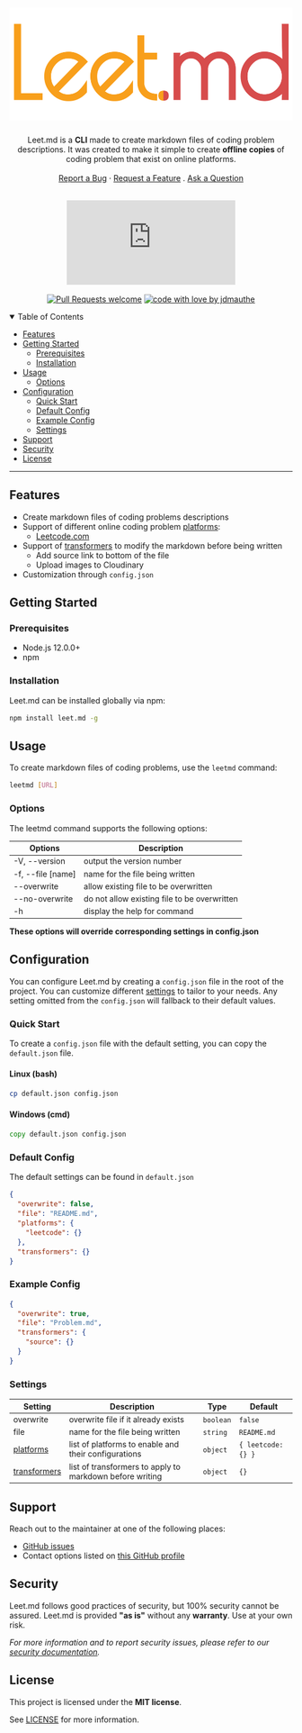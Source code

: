 <h1 align="center">
  <a href="https://github.com/jdmauthe/leet.md">
    <!-- Please provide path to your logo here -->
    <img src="assets/images/logo.png" alt="Logo" height="200">
  </a>
</h1>

<div align="center">
Leet.md is a <b>CLI</b> made to create markdown files of coding problem descriptions. It was created to make it simple to create <b>offline copies</b> of coding problem
that exist on online platforms.
  <br />
  <br />
  <a href="https://github.com/jdmauthe/leet.md/issues/new?assignees=&labels=bug&template=01_BUG_REPORT.md&title=bug%3A+">Report a Bug</a>
  ·
  <a href="https://github.com/jdmauthe/leet.md/issues/new?assignees=&labels=enhancement&template=02_FEATURE_REQUEST.md&title=feat%3A+">Request a Feature</a>
  .
  <a href="https://github.com/jdmauthe/leet.md/issues/new?assignees=&labels=question&template=04_SUPPORT_QUESTION.md&title=support%3A+">Ask a Question</a>
</div>

<div align="center">
<br />

[![Project license](https://img.shields.io/github/license/jdmauthe/leet.md?style=flat-square)](LICENSE)

[![Pull Requests welcome](https://img.shields.io/badge/PRs-welcome-ff69b4.svg?style=flat-square)](https://github.com/jdmauthe/leet.md/issues?q=is%3Aissue+is%3Aopen+label%3A%22help+wanted%22)
[![code with love by jdmauthe](https://img.shields.io/badge/%3C%2F%3E%20with%20%E2%99%A5%20by-jdmauthe-ff1414.svg?style=flat-square)](https://github.com/jdmauthe)

</div>

<details open="open">
<summary>Table of Contents</summary>

- [Features](#features)
- [Getting Started](#getting-started)
  - [Prerequisites](#prerequisites)
  - [Installation](#installation)
- [Usage](#usage)
  - [Options](#options)
- [Configuration](#configuration)
  - [Quick Start](#quick-start)
  - [Default Config](#default-config)
  - [Example Config](#example-config)
  - [Settings](#settings)
- [Support](#support)
- [Security](#security)
- [License](#license)

</details>

---

## Features

- Create markdown files of coding problems descriptions
- Support of different online coding problem [platforms](src/platforms/PLATFORMS.md):
  - [Leetcode.com](https://leetcode.com/)
- Support of [transformers](src/transformers/TRANSFORMERS.md) to modify the markdown before being written
  - Add source link to bottom of the file
  - Upload images to Cloudinary
- Customization through `config.json`

## Getting Started

### Prerequisites

- Node.js 12.0.0+
- npm

### Installation

Leet.md can be installed globally via npm:

```bash
npm install leet.md -g
```

## Usage

To create markdown files of coding problems, use the `leetmd` command:

```bash
leetmd [URL]
```

### Options

The leetmd command supports the following options:

| Options             | Description                                  |
| ------------------- | -------------------------------------------- |
| -V, --version       | output the version number                    |
| -f, --file \[name\] | name for the file being written              |
| --overwrite         | allow existing file to be overwritten        |
| --no-overwrite      | do not allow existing file to be overwritten |
| -h                  | display the help for command                 |

**These options will override corresponding settings in config.json**

## Configuration

You can configure Leet.md by creating a `config.json` file in the root of the project. You can
customize different [settings](#settings) to tailor to your needs. Any setting omitted from the `config.json` will
fallback to their default values.

### Quick Start

To create a `config.json` file with the default setting, you can copy the `default.json` file.

#### Linux (bash)

```bash
cp default.json config.json
```

#### Windows (cmd)

```cmd
copy default.json config.json
```

### Default Config

The default settings can be found in `default.json`

```json
{
  "overwrite": false,
  "file": "README.md",
  "platforms": {
    "leetcode": {}
  },
  "transformers": {}
}
```

### Example Config

```json
{
  "overwrite": true,
  "file": "Problem.md",
  "transformers": {
    "source": {}
  }
}
```

### Settings

| Setting                                          | Description                                              | Type      | Default            |
| ------------------------------------------------ | -------------------------------------------------------- | --------- | ------------------ |
| overwrite                                        | overwrite file if it already exists                      | `boolean` | `false`            |
| file                                             | name for the file being written                          | `string`  | `README.md`        |
| [platforms](src/platforms/PLATFORMS.md)          | list of platforms to enable and their configurations     | `object`  | `{ leetcode: {} }` |
| [transformers](src/transformers/TRANSFORMERS.md) | list of transformers to apply to markdown before writing | `object`  | `{}`               |

## Support

Reach out to the maintainer at one of the following places:

- [GitHub issues](https://github.com/jdmauthe/leet.md/issues/new?assignees=&labels=question&template=04_SUPPORT_QUESTION.md&title=support%3A+)
- Contact options listed on [this GitHub profile](https://github.com/jdmauthe)

## Security

Leet.md follows good practices of security, but 100% security cannot be assured.
Leet.md is provided **"as is"** without any **warranty**. Use at your own risk.

_For more information and to report security issues, please refer to our [security documentation](SECURITY.md)._

## License

This project is licensed under the **MIT license**.

See [LICENSE](LICENSE) for more information.
